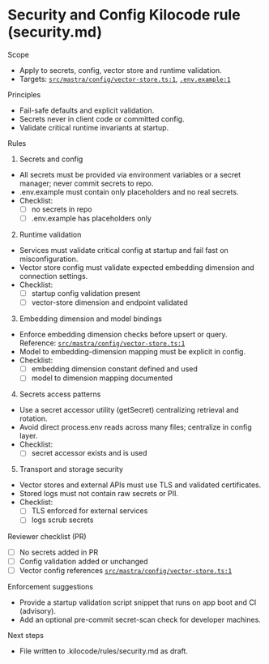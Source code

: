 # Security and Config Kilocode rule (security.md)

Scope
- Apply to secrets, config, vector store and runtime validation.
- Targets: [`src/mastra/config/vector-store.ts:1`](src/mastra/config/vector-store.ts:1), [`.env.example:1`](.env.example:1)

Principles
- Fail-safe defaults and explicit validation.
- Secrets never in client code or committed config.
- Validate critical runtime invariants at startup.

Rules
1) Secrets and config
- All secrets must be provided via environment variables or a secret manager; never commit secrets to repo.
- .env.example must contain only placeholders and no real secrets.
- Checklist:
  - [ ] no secrets in repo
  - [ ] .env.example has placeholders only

2) Runtime validation
- Services must validate critical config at startup and fail fast on misconfiguration.
- Vector store config must validate expected embedding dimension and connection settings.
- Checklist:
  - [ ] startup config validation present
  - [ ] vector-store dimension and endpoint validated

3) Embedding dimension and model bindings
- Enforce embedding dimension checks before upsert or query. Reference: [`src/mastra/config/vector-store.ts:1`](src/mastra/config/vector-store.ts:1)
- Model to embedding-dimension mapping must be explicit in config.
- Checklist:
  - [ ] embedding dimension constant defined and used
  - [ ] model to dimension mapping documented

4) Secrets access patterns
- Use a secret accessor utility (getSecret) centralizing retrieval and rotation.
- Avoid direct process.env reads across many files; centralize in config layer.
- Checklist:
  - [ ] secret accessor exists and is used

5) Transport and storage security
- Vector stores and external APIs must use TLS and validated certificates.
- Stored logs must not contain raw secrets or PII.
- Checklist:
  - [ ] TLS enforced for external services
  - [ ] logs scrub secrets

Reviewer checklist (PR)
- [ ] No secrets added in PR
- [ ] Config validation added or unchanged
- [ ] Vector config references [`src/mastra/config/vector-store.ts:1`](src/mastra/config/vector-store.ts:1)

Enforcement suggestions
- Provide a startup validation script snippet that runs on app boot and CI (advisory).
- Add an optional pre-commit secret-scan check for developer machines.

Next steps
- File written to .kilocode/rules/security.md as draft.